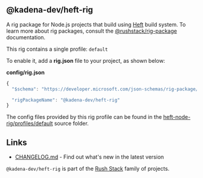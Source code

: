 ## @kadena-dev/heft-rig

A rig package for Node.js projects that build using [Heft](https://www.npmjs.com/package/@rushstack/heft)
build system.  To learn more about rig packages, consult the
[@rushstack/rig-package](https://www.npmjs.com/package/@rushstack/rig-package) documentation.

This rig contains a single profile: `default`

To enable it, add a **rig.json** file to your project, as shown below:

**config/rig.json**
```js
{
  "$schema": "https://developer.microsoft.com/json-schemas/rig-package/rig.schema.json",

  "rigPackageName": "@kadena-dev/heft-rig"
}
```

The config files provided by this rig profile can be found in the [heft-node-rig/profiles/default](
https://github.com/microsoft/rushstack/tree/main/rigs/heft-node-rig/profiles/default) source folder.


## Links

- [CHANGELOG.md](
  https://github.com/microsoft/rushstack/blob/main/rigs/heft-node-rig/CHANGELOG.md) - Find
  out what's new in the latest version

`@kadena-dev/heft-rig` is part of the [Rush Stack](https://rushstack.io/) family of projects.
